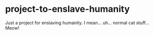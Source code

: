 # project-to-enslave-humanity
Just a project for enslaving humanity.  I mean... uh... normal cat stuff... Meow!
